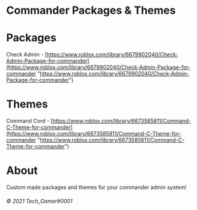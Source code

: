 # Commander Packages & Themes


# Packages

Check Admin - [https://www.roblox.com/library/6679902040/Check-Admin-Package-for-commander](https://www.roblox.com/library/6679902040/Check-Admin-Package-for-commander "https://www.roblox.com/library/6679902040/Check-Admin-Package-for-commander")

# Themes

Command Cord - [https://www.roblox.com/library/6673585811/Command-C-Theme-for-commander](https://www.roblox.com/library/6673585811/Command-C-Theme-for-commander "https://www.roblox.com/library/6673585811/Command-C-Theme-for-commander")

# About

Custom made packages and themes for your commander admin system!


###### &copy; 2021 Tech_Gamer#0001
